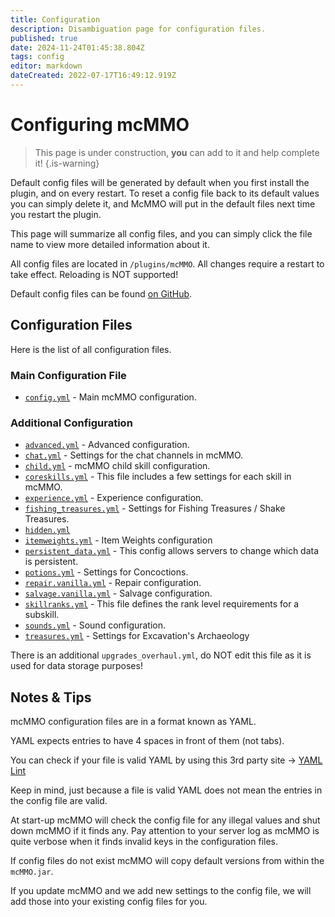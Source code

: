 ```yaml
---
title: Configuration
description: Disambiguation page for configuration files.
published: true
date: 2024-11-24T01:45:38.804Z
tags: config
editor: markdown
dateCreated: 2022-07-17T16:49:12.919Z
---
```


# Configuring mcMMO

> This page is under construction, **you** can add to it and help complete it!
{.is-warning}

Default config files will be generated by default when you first install the plugin, and on every restart. To reset a config file back to its default values you can simply delete it, and McMMO will put in the default files next time you restart the plugin.

This page will summarize all config files, and you can simply click the file name to view more detailed information about it.

All config files are located in `/plugins/mcMMO`. All changes require a restart to take effect. Reloading is NOT supported!

Default config files can be found [on GitHub](https://github.com/mcMMO-Dev/mcMMO/tree/master/src/main/resources).

## Configuration Files

Here is the list of all configuration files.

### Main Configuration File

- [`config.yml`](/config/config) - Main mcMMO configuration.

### Additional Configuration

- [`advanced.yml`](/config/advanced) - Advanced configuration.
- [`chat.yml`](/config/chat) - Settings for the chat channels in mcMMO.
- [`child.yml`](/config/child) - mcMMO child skill configuration.
- [`coreskills.yml`](/config/coreskills) - This file includes a few settings for each skill in mcMMO.
- [`experience.yml`](/config/experience) - Experience configuration.
- [`fishing_treasures.yml`](/config/fishing-treasures) - Settings for Fishing Treasures / Shake Treasures.
- [`hidden.yml`](/config/hidden)
- [`itemweights.yml`](/config/itemweights) - Item Weights configuration
- [`persistent_data.yml`](/config/persistent-data) - This config allows servers to change which data is persistent.
- [`potions.yml`](/config/potions) - Settings for Concoctions.
- [`repair.vanilla.yml`](/config/repair-vanilla) - Repair configuration.
- [`salvage.vanilla.yml`](/config/salvage-vanilla) - Salvage configuration.
- [`skillranks.yml`](/config/skillranks) - This file defines the rank level requirements for a subskill.
- [`sounds.yml`](/config/sounds) - Sound configuration.
- [`treasures.yml`](/config/treasures) - Settings for Excavation's Archaeology

There is an additional `upgrades_overhaul.yml`, do NOT edit this file as it is used for data storage purposes!

## Notes & Tips

mcMMO configuration files are in a format known as YAML.

YAML expects entries to have 4 spaces in front of them (not tabs).

You can check if your file is valid YAML by using this 3rd party site → [YAML Lint](https://www.yamllint.com/)

Keep in mind, just because a file is valid YAML does not mean the entries in the config file are valid.

At start-up mcMMO will check the config file for any illegal values and shut down mcMMO if it finds any. Pay attention to your server log as mcMMO is quite verbose when it finds invalid keys in the configuration files.

If config files do not exist mcMMO will copy default versions from within the `mcMMO.jar`.

If you update mcMMO and we add new settings to the config file, we will add those into your existing config files for you.